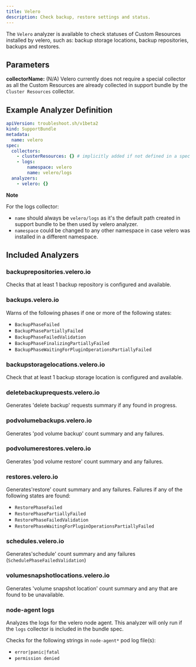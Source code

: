 ```yaml
---
title: Velero
description: Check backup, restore settings and status.
---
```


The `Velero` analyzer is available to check statuses of Custom Resources installed by velero, such as: backup storage locations, backup repositories, backups and restores.

## Parameters

**collectorName:** (N/A) Velero currently does not require a special collector as all the Custom Resources are already collected in support bundle by the `Cluster Resources` collector.

## Example Analyzer Definition

```yaml
apiVersion: troubleshoot.sh/v1beta2
kind: SupportBundle
metadata:
  name: velero
spec:
  collectors:
    - clusterResources: {} # implicitly added if not defined in a spec
    - logs:
        namespace: velero
        name: velero/logs
  analyzers:
    - velero: {}
```

**Note**

For the logs collector:
- `name` should always be `velero/logs` as it's the default path created in support bundle to be then used by velero analyzer.
- `namespace` could be changed to any other namespace in case velero was installed in a different namespace.

## Included Analyzers

### backuprepositories.velero.io

Checks that at least 1 backup repository is configured and available.

### backups.velero.io

Warns of the following phases if one or more of the following states:

- `BackupPhaseFailed`
- `BackupPhasePartiallyFailed`
- `BackupPhaseFailedValidation`
- `BackupPhaseFinalizingPartiallyFailed`
- `BackupPhaseWaitingForPluginOperationsPartiallyFailed`

### backupstoragelocations.velero.io

Check that at least 1 backup storage location is configured and available.

### deletebackuprequests.velero.io

Generates 'delete backup' requests summary if any found in progress.

### podvolumebackups.velero.io

Generates 'pod volume backup' count summary and any failures.

### podvolumerestores.velero.io

Generates 'pod volume restore' count summary and any failures.

### restores.velero.io

Generates'restore' count summary and any failures. Failures if any of the following states are found:

- `RestorePhaseFailed`
- `RestorePhasePartiallyFailed`
- `RestorePhaseFailedValidation`
- `RestorePhaseWaitingForPluginOperationsPartiallyFailed`

### schedules.velero.io

Generates'schedule' count summary and any failures (`SchedulePhaseFailedValidation`)

### volumesnapshotlocations.velero.io

Generates 'volume snapshot location' count summary and any that are found to be unavailable.

### node-agent logs

Analyzes the logs for the velero node agent. This analyzer will only run if the `logs` collector is included in the bundle spec.

Checks for the following strings in `node-agent*` pod log file(s):

- `error|panic|fatal` 
- `permission denied`